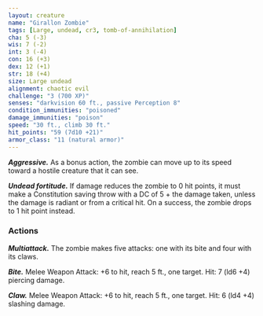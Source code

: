 ```yaml
---
layout: creature
name: "Girallon Zombie"
tags: [Large, undead, cr3, tomb-of-annihilation]
cha: 5 (-3)
wis: 7 (-2)
int: 3 (-4)
con: 16 (+3)
dex: 12 (+1)
str: 18 (+4)
size: Large undead
alignment: chaotic evil
challenge: "3 (700 XP)"
senses: "darkvision 60 ft., passive Perception 8"
condition_immunities: "poisoned"
damage_immunities: "poison"
speed: "30 ft., climb 30 ft."
hit_points: "59 (7d10 +21)"
armor_class: "11 (natural armor)"
---
```


***Aggressive.*** As a bonus action, the zombie can move up to its speed toward a hostile creature that it can see.

***Undead fortitude.*** If damage reduces the zombie to 0 hit points, it must make a Constitution saving throw with a DC of 5 + the damage taken, unless the damage is radiant or from a critical hit. On a success, the zombie drops to 1 hit point instead.

### Actions

***Multiattack.*** The zombie makes five attacks: one with its bite and four with its claws.

***Bite.*** Melee Weapon Attack: +6 to hit, reach 5 ft., one target. Hit: 7 (ld6 +4) piercing damage.

***Claw.*** Melee Weapon Attack: +6 to hit, reach 5 ft., one target. Hit: 6 (ld4 +4) slashing damage.
